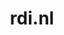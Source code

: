 ---
layout: post
title:  "rdi.nl"
internal_url:  "/dutchgov/rdi.nl.html"
subdomains_count: 14
all_subdomains_count: 21
urls_count: 14
ssl_rank: 0
http_rank: 61.928571428571
url_link: /data/rdi.nl/urls.txt
all_subdomains_link: /data/rdi.nl/all_subdomains.txt
subdomains_link: /data/rdi.nl/subdomains.txt
categories: dutchgov
---